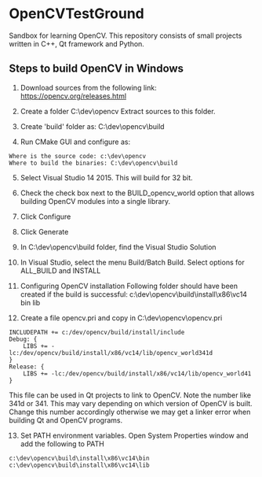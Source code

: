 # OpenCVTestGround
Sandbox for learning OpenCV. This repository consists of small projects written in C++, Qt framework and Python. 

## Steps to build OpenCV in Windows
1. Download sources from the following link:
https://opencv.org/releases.html

2. Create a folder C:\dev\opencv
Extract sources to this folder.

3. Create 'build' folder as:
C:\dev\opencv\build

4. Run CMake GUI and configure as:
```
Where is the source code: c:\dev\opencv
Where to build the binaries: C:\dev\opencv\build
```

5. Select Visual Studio 14 2015. This will build for 32 bit. 

6. Check the check box next to the BUILD_opencv_world option that allows building OpenCV modules into a single library.

7. Click Configure

8. Click Generate

9. In C:\dev\opencv\build folder, find the Visual Studio Solution

10. In Visual Studio, select the menu Build/Batch Build. Select options for ALL_BUILD and INSTALL

11. Configuring OpenCV installation
Following folder should have been created if the build is successful:
c:\dev\opencv\build\install\x86\vc14\
  bin
  lib

12. Create a file opencv.pri and copy in C:\dev\opencv\opencv.pri

```
INCLUDEPATH += c:/dev/opencv/build/install/include
Debug: {
	LIBS += -lc:/dev/opencv/build/install/x86/vc14/lib/opencv_world341d
}
Release: {
	LIBS += -lc:/dev/opencv/build/install/x86/vc14/lib/opencv_world41
}
```

This file can be used in Qt projects to link to OpenCV. Note the number like 341d or 341. This may vary depending on which version of OpenCV is built. Change this number accordingly otherwise we may get a linker error when building Qt and OpenCV programs.

13. Set PATH environment variables. Open System Properties window and add the following to PATH
```
c:\dev\opencv\build\install\x86\vc14\bin
c:\dev\opencv\build\install\x86\vc14\lib
```

